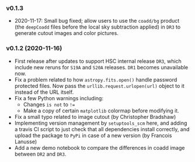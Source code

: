 ### v0.1.3

- 2020-11-17: Small bug fixed; allow users to use the `coadd/bg` product (the `deepCoadd`
  files before the local sky subtraction applied) in `DR3` to generate cutout images and
  color pictures.

### v0.1.2 (2020-11-16)

- First release after updates to support HSC internal release `DR3`, which include new
  reruns for `S19A` and `S20A` releases. `DR1` becomes unavailable now.
- Fix a problem related to how `astropy.fits.open()` handle password protected files. Now
  pass the `urllib.request.urlopen(url)` object to it instead of the URL itself.
- Fix a few Python warnings including:
    - Changes `is not` to `!=`
    - Make a copy of certain `matplotlib` colormap before modifying it.
- Fix a small typo related to image cutout (by Christopher Bradshaw)
- Implementing version management by `setuptools_scm` here, and adding a travis CI script 
  to just check that all dependencies install correctly, and upload the package to `PyPi` 
  in case of a new version (by Francois Lanusse)
- Add a new demo notebook to compare the differences in coadd image between `DR2` and
  `DR3`.
